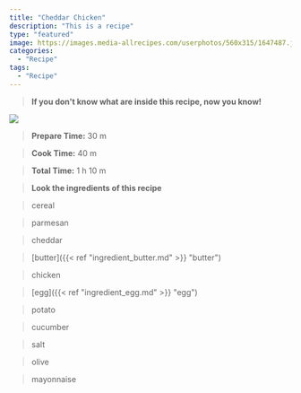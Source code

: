 ```yaml
---
title: "Cheddar Chicken"
description: "This is a recipe"
type: "featured"
image: https://images.media-allrecipes.com/userphotos/560x315/1647487.jpg
categories: 
  - "Recipe"
tags: 
  - "Recipe"
---
```



>**If you don't know what are inside this recipe, now you know!**

![](../images/Recipes-Banner.jpg)
> **Prepare Time:** 30 m


> **Cook Time:** 40 m


> **Total Time:** 1 h 10 m

> **Look the ingredients of this recipe**

> cereal

> parmesan

> cheddar

> [butter]({{< ref "ingredient_butter.md" >}} "butter")

> chicken

> [egg]({{< ref "ingredient_egg.md" >}} "egg")

> potato

> cucumber

> salt

> olive

> mayonnaise

